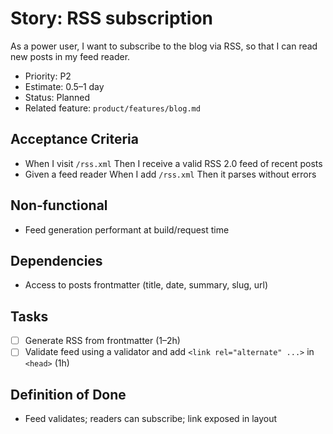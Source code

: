 # Story: RSS subscription

As a power user, I want to subscribe to the blog via RSS, so that I can read new posts in my feed reader.

- Priority: P2
- Estimate: 0.5–1 day
- Status: Planned
- Related feature: `product/features/blog.md`

## Acceptance Criteria

- When I visit `/rss.xml` Then I receive a valid RSS 2.0 feed of recent posts
- Given a feed reader When I add `/rss.xml` Then it parses without errors

## Non‑functional

- Feed generation performant at build/request time

## Dependencies

- Access to posts frontmatter (title, date, summary, slug, url)

## Tasks

- [ ] Generate RSS from frontmatter (1–2h)
- [ ] Validate feed using a validator and add `<link rel="alternate" ...>` in `<head>` (1h)

## Definition of Done

- Feed validates; readers can subscribe; link exposed in layout
